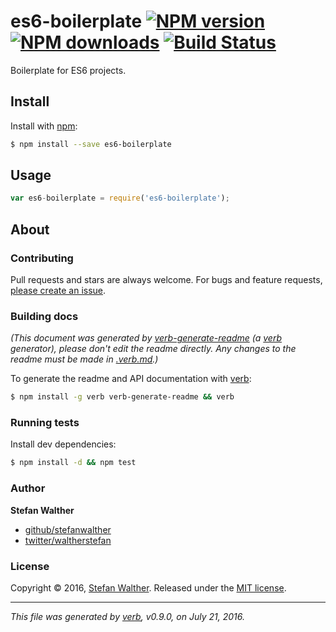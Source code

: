 # es6-boilerplate [![NPM version](https://img.shields.io/npm/v/es6-boilerplate.svg?style=flat)](https://www.npmjs.com/package/es6-boilerplate) [![NPM downloads](https://img.shields.io/npm/dm/es6-boilerplate.svg?style=flat)](https://npmjs.org/package/es6-boilerplate) [![Build Status](https://img.shields.io/travis/stefanwalther/es6-boilerplate.svg?style=flat)](https://travis-ci.org/stefanwalther/es6-boilerplate)

Boilerplate for ES6 projects.

## Install

Install with [npm](https://www.npmjs.com/):

```sh
$ npm install --save es6-boilerplate
```

## Usage

```js
var es6-boilerplate = require('es6-boilerplate');
```

## About

### Contributing

Pull requests and stars are always welcome. For bugs and feature requests, [please create an issue](../../issues/new).

### Building docs

_(This document was generated by [verb-generate-readme](https://github.com/verbose/verb-generate-readme) (a [verb](https://github.com/verbose/verb) generator), please don't edit the readme directly. Any changes to the readme must be made in [.verb.md](.verb.md).)_

To generate the readme and API documentation with [verb](https://github.com/verbose/verb):

```sh
$ npm install -g verb verb-generate-readme && verb
```

### Running tests

Install dev dependencies:

```sh
$ npm install -d && npm test
```

### Author

**Stefan Walther**

* [github/stefanwalther](https://github.com/stefanwalther)
* [twitter/waltherstefan](http://twitter.com/waltherstefan)

### License

Copyright © 2016, [Stefan Walther](https://github.com/stefanwalther).
Released under the [MIT license](https://github.com/stefanwalther/es6-boilerplate/blob/master/LICENSE).

***

_This file was generated by [verb](https://github.com/verbose/verb), v0.9.0, on July 21, 2016._